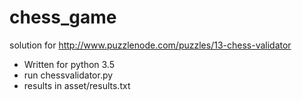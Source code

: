 # chess_game
solution for http://www.puzzlenode.com/puzzles/13-chess-validator

  - Written for python 3.5
  - run chessvalidator.py
  - results in asset/results.txt
